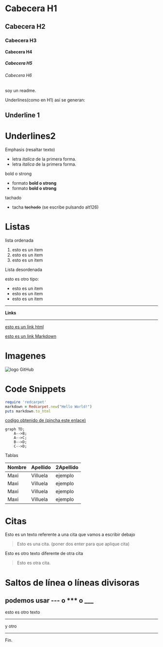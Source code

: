 # Cabecera H1
## Cabecera H2
### Cabecera H3
#### Cabecera H4
##### Cabecera H5
###### Cabecera H6

soy un readme.

Underlines(como en H1) así se generan:

Underline 1
-----------------------------------------

Underlines2
===============================================

Emphasis (resaltar texto)

- letra *italica* de la primera forma. 
- letra _italica_ de la primera forma.

bold o strong

- formato **bold o strong**
- formato __bold o strong__

tachado 
- tacha ~~tachado~~ (se escribe pulsando alt126)

Listas
================================================
lista ordenada

1. esto es un item
1. esto es un item
1. esto es un item

Lista desordenada

esto es otro tipo:
 
- esto es un item
- esto es un item
- esto es un item
----------------------------

__Links__

-----------------------------------------------------
<a href="http://google.com"> esto es un link html </a>

[esto es un link Markdown](http://www.google.com) 


Imagenes
====================
![logo GitHub](https://1000logos.net/wp-content/uploads/2018/08/GitHub-cat-logo.jpg)


# Code Snippets
 ```ruby
require 'redcarpet'
markdown = Redcarpet.new("Hello World!")
puts markdown.to_html
```

[codigo obtenido de (pincha este enlace)](https://docs.github.com/es/get-started/writing-on-github/working-with-advanced-formatting/creating-and-highlighting-code-blocks)

```mermaid
graph TD;
    A-->B;
    A-->C;
    B-->D;
    C-->D;
```

Tablas

| Nombre | Apellido | 2Apellido |
| ------ | -------- | --------- |
| Maxi   | Villuela | ejemplo   |
| Maxi   | Villuela | ejemplo   |
| Maxi   | Villuela | ejemplo   |
| Maxi   | Villuela | ejemplo   |


# Citas

Esto es un texto referente a una cita que vamos a escribir debajo
> Esto es una cita. (poner dos enter para que aplique cita)

Esto es otro texto diferente de otra cita
> Esto es otra cita.

Saltos de línea o líneas divisoras
===

podemos usar --- o *** o ___
---
esto es otro texto
***
y otro
___

Fin.



